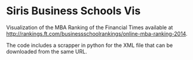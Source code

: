 Siris Business Schools Vis
===========================

Visualization of the MBA Ranking of the Financial Times available at http://rankings.ft.com/businessschoolrankings/online-mba-ranking-2014.

The code includes a scrapper in python for the XML file that can be downloaded from the same URL.